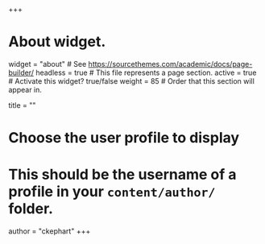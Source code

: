+++
# About widget.
widget = "about"  # See https://sourcethemes.com/academic/docs/page-builder/
headless = true  # This file represents a page section.
active = true  # Activate this widget? true/false
weight = 85  # Order that this section will appear in.

title = ""

# Choose the user profile to display
# This should be the username of a profile in your `content/author/` folder.
author = "ckephart"
+++
